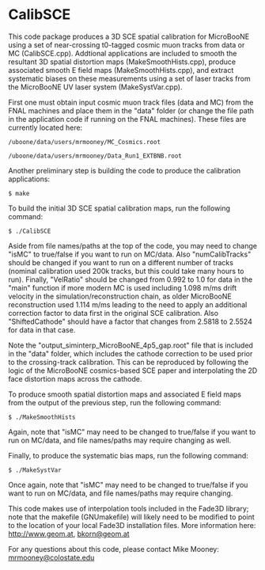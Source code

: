 # CalibSCE

This code package produces a 3D SCE spatial calibration for MicroBooNE using a set of near-crossing t0-tagged cosmic muon tracks from data or MC (CalibSCE.cpp).  Addtional applications are included to smooth the resultant 3D spatial distortion maps (MakeSmoothHists.cpp), produce associated smooth E field maps (MakeSmoothHists.cpp), and extract systematic biases on these measurements using a set of laser tracks from the MicroBooNE UV laser system (MakeSystVar.cpp).

First one must obtain input cosmic muon track files (data and MC) from the FNAL machines and place them in the "data" folder (or change the file path in the application code if running on the FNAL machines).  These files are currently located here:

```/uboone/data/users/mrmooney/MC_Cosmics.root```

```/uboone/data/users/mrmooney/Data_Run1_EXTBNB.root```

Another preliminary step is building the code to produce the calibration applications:

```$ make```

To build the initial 3D SCE spatial calibration maps, run the following command:

```$ ./CalibSCE```

Aside from file names/paths at the top of the code, you may need to change "isMC" to true/false if you want to run on MC/data.  Also "numCalibTracks" should be changed if you want to run on a different number of tracks (nominal calibration used 200k tracks, but this could take many hours to run).  Finally, "VelRatio" should be changed from 0.992 to 1.0 for data in the "main" function if more modern MC is used including 1.098 m/ms drift velocity in the simulation/reconstruction chain, as older MicroBooNE reconstruction used 1.114 m/ms leading to the need to apply an additional correction factor to data first in the original SCE calibration.  Also "ShiftedCathode" should have a factor that changes from 2.5818 to 2.5524 for data in that case.

Note the "output_siminterp_MicroBooNE_4p5_gap.root" file that is included in the "data" folder, which includes the cathode correction to be used prior to the crossing-track calibration.  This can be reproduced by following the logic of the MicroBooNE cosmics-based SCE paper and interpolating the 2D face distortion maps across the cathode.

To produce smooth spatial distortion maps and associated E field maps from the output of the previous step, run the following command:

```$ ./MakeSmoothHists```

Again, note that "isMC" may need to be changed to true/false if you want to run on MC/data, and file names/paths may require changing as well.

Finally, to produce the systematic bias maps, run the following command:

```$ ./MakeSystVar```

Once again, note that "isMC" may need to be changed to true/false if you want to run on MC/data, and file names/paths may require changing.

This code makes use of interpolation tools included in the Fade3D library; note that the makefile (GNUmakefile) will likely need to be modified to point to the location of your local Fade3D installation files.  More information here:  http://www.geom.at, bkorn@geom.at

For any questions about this code, please contact Mike Mooney:  mrmooney@colostate.edu